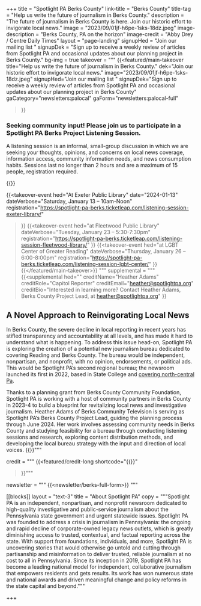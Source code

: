 +++
title = "Spotlight PA Berks County"
link-title = "Berks County"
title-tag = "Help us write the future of journalism in Berks County."
description = "The future of journalism in Berks County is here. Join our historic effort to invigorate local news."
image = "2023/09/01jf-h6pe-1sks-18dz.jpeg"
image-description = "Berks County, PA on the horizon"
image-credit = "Abby Drey / Centre Daily Times"
layout = "page-landing"
signupHed = "Join our mailing list "
signupDek = "Sign up to receive a weekly review of articles from Spotlight PA and occasional updates about our planning project in Berks County." 
bg-img = true
takeover = """
{{<featured/main-takeover
  title="Help us write the future of journalism in Berks County."
  dek="Join our historic effort to invigorate local news."
  image="2023/09/01jf-h6pe-1sks-18dz.jpeg"
  signupHed="Join our mailing list "
  signupDek="Sign up to receive a weekly review of articles from Spotlight PA and occasional updates about our planning project in Berks County"
  gaCategory="newsletters:palocal"
  gaForm="newsletters:palocal-full"
>}}
<h3>Seeking community input! Please join us to participate in a Spotlight PA Berks Project Listening Session.</h3>

<p>A listening session is an informal, small-group discussion in which we are seeking your thoughts, opinions, and concerns on local news coverage, information access, community information needs, and news consumption habits. Sessions last no longer than 2 hours and are a maximum of 15 people, registration required.</p>
{{<takeover-hed title="Please register for your preferred date and time:">}}

{{<takeover-event
hed="At Exeter Public Library"
date="2024-01-13"
dateVerbose="Saturday, January 13 – 10am-Noon"
registration="https://spotlight-pa-berks.ticketleap.com/listening-session-exeter-library/"
>}}
{{<takeover-event
hed="at Fleetwood Public Library"
dateVerbose="Tuesday, January 23 – 5:30-7:30pm"
registration="https://spotlight-pa-berks.ticketleap.com/listening-session-fleetwood-library/"
>}}
{{<takeover-event
hed="at LGBT Center of Greater Reading"
dateVerbose="Thursday, January 26 – 6:00-8:00pm"
registration="https://spotlight-pa-berks.ticketleap.com/listening-session-lgbt-center/"
>}}
{{</featured/main-takeover>}}
"""
supplemental = """
{{<supplemental
hed=""
creditName="Heather Adams"
creditRole="Capitol Reporter"
creditEmail="heather@spotlightpa.org"
creditBio="Interested in learning more? Contact Heather Adams, Berks County Project Lead, at [heather@spotlightpa.org](mailto:heather@spotlightpa.org)"
>}}
## A Novel Approach to Reinvigorating Local News

In Berks County, the severe decline in local reporting in recent years has stifled transparency and accountability at all levels, and has made it hard to understand what is happening. To address this issue head-on, Spotlight PA is exploring the creation of a potential new journalism bureau dedicated to covering Reading and Berks County. The bureau would be independent, nonpartisan, and nonprofit, with no opinion, endorsements, or political ads. This would be Spotlight PA’s second regional bureau; the newsroom launched its first in 2022, based in State College and [covering north-central Pa](//spotlightpa.org/statecollege). 

Thanks to a planning grant from Berks County Community Foundation, Spotlight PA is working with a host of community partners in Berks County in 2023-4 to build a blueprint for revitalizing local news and investigative journalism. Heather Adams of Berks Community Television is serving as Spotlight PA’s Berks County Project Lead, guiding the planning process through June 2024. Her work involves assessing community needs in Berks County and studying feasibility for a bureau through conducting listening sessions and research, exploring content distribution methods, and developing the local bureau strategy with the input and direction of local voices. {{</supplemental>}}"""

credit = """
{{<featured/credit-long
shortcode="{{<supplemental>}}"
>}}"""

newsletter = """
{{<newsletter/berks-full-form>}}
"""

[[blocks]]
layout = "text-3"
title = "About Spotlight PA"
copy = """Spotlight PA is an independent, nonpartisan, and nonprofit newsroom dedicated to high-quality investigative and public-service journalism about the Pennsylvania state government and urgent statewide issues. Spotlight PA was founded to address a crisis in journalism in Pennsylvania: the ongoing and rapid decline of corporate-owned legacy news outlets, which is greatly diminishing access to trusted, contextual, and factual reporting across the state. With support from foundations, individuals, and more, Spotlight PA is uncovering stories that would otherwise go untold and cutting through partisanship and misinformation to deliver trusted, reliable journalism at no cost to all in Pennsylvania. Since its inception in 2019, Spotlight PA has become a leading national model for independent, collaborative journalism that empowers residents and gets results. Its work has won numerous state and national awards and driven meaningful change and policy reforms in the state capital and beyond."""

+++


